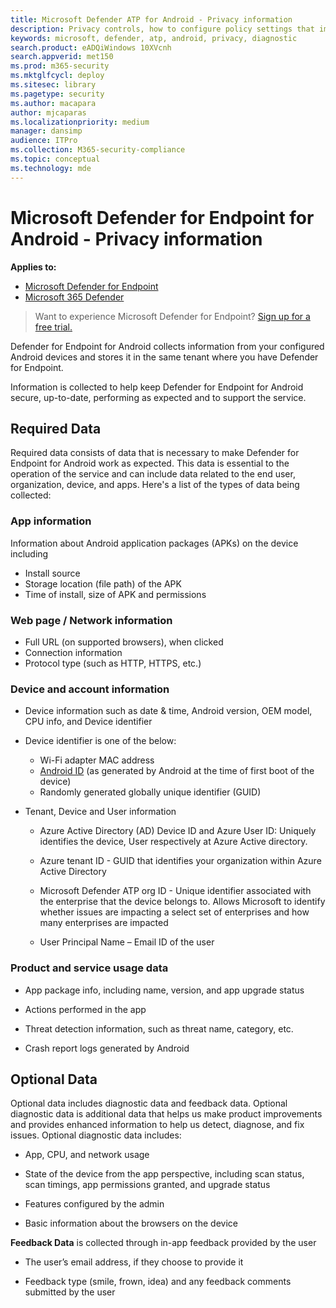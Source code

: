 ```yaml
---
title: Microsoft Defender ATP for Android - Privacy information
description: Privacy controls, how to configure policy settings that impact privacy and information about the diagnostic data collected in Microsoft Defender ATP for Android.
keywords: microsoft, defender, atp, android, privacy, diagnostic
search.product: eADQiWindows 10XVcnh
search.appverid: met150
ms.prod: m365-security
ms.mktglfcycl: deploy
ms.sitesec: library
ms.pagetype: security
ms.author: macapara
author: mjcaparas
ms.localizationpriority: medium
manager: dansimp
audience: ITPro
ms.collection: M365-security-compliance
ms.topic: conceptual
ms.technology: mde
---
```


#  Microsoft Defender for Endpoint for Android - Privacy information

**Applies to:**
- [Microsoft Defender for Endpoint](https://go.microsoft.com/fwlink/p/?linkid=2154037)
- [Microsoft 365 Defender](https://go.microsoft.com/fwlink/?linkid=2118804)

> Want to experience Microsoft Defender for Endpoint? [Sign up for a free trial.](https://www.microsoft.com/microsoft-365/windows/microsoft-defender-atp?ocid=docs-wdatp-exposedapis-abovefoldlink) 


Defender for Endpoint for Android collects information from your configured
Android devices and stores it in the same tenant where you have Defender for Endpoint.

Information is collected to help keep Defender for Endpoint for Android secure,
up-to-date, performing as expected and to support the service.

## Required Data 

Required data consists of data that is necessary to make Defender for Endpoint
for Android work as expected. This data is essential to the operation of the
service and can include data related to the end user, organization, device, and
apps. Here's a list of the types of data being collected:

### App information

Information about Android application packages (APKs) on the device including

-  Install source
-  Storage location (file path) of the APK
-  Time of install, size of APK and permissions

### Web page / Network information

- Full URL (on supported browsers), when clicked
- Connection information
- Protocol type (such as HTTP, HTTPS, etc.)


### Device and account information

- Device information such as date & time, Android version, OEM model, CPU
        info, and Device identifier
- Device identifier is one of the below:
    - Wi-Fi adapter MAC address
    - [Android
            ID](https://developer.android.com/reference/android/provider/Settings.Secure#ANDROID_ID)
            (as generated by Android at the time of first boot of the device)
    - Randomly generated globally unique identifier (GUID)

- Tenant, Device and User information
    -   Azure Active Directory (AD) Device ID and Azure User ID: Uniquely
            identifies the device, User respectively at Azure Active directory.

    -   Azure tenant ID - GUID that identifies your organization within
            Azure Active Directory

    -   Microsoft Defender ATP org ID - Unique identifier associated with
            the enterprise that the device belongs to. Allows Microsoft to
            identify whether issues are impacting a select set of enterprises
            and how many enterprises are impacted 

    -   User Principal Name – Email ID of the user

### Product and service usage data
-   App package info, including name, version, and app upgrade status

-   Actions performed in the app

-   Threat detection information, such as threat name, category, etc.

-   Crash report logs generated by Android

## Optional Data

Optional data includes diagnostic data and feedback data. Optional diagnostic
data is additional data that helps us make product improvements and provides
enhanced information to help us detect, diagnose, and fix issues. Optional
diagnostic data includes:

-   App, CPU, and network usage

-   State of the device from the app perspective, including scan status, scan
    timings, app permissions granted, and upgrade status

-   Features configured by the admin

-   Basic information about the browsers on the device

**Feedback Data** is collected through in-app feedback provided by the user

-   The user’s email address, if they choose to provide it

-   Feedback type (smile, frown, idea) and any feedback comments submitted by
    the user

